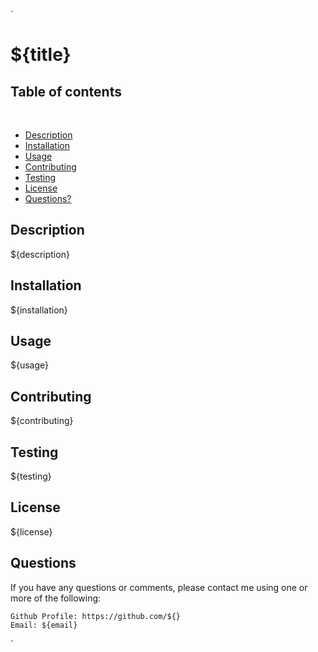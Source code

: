`
# ${title}

## Table of contents
​

* [Description](#Descriptionn)
* [Installation](#Installation)
* [Usage](#Usage)
* [Contributing](#Contributing)
* [Testing](#Testing)
* [License](#License)
* [Questions?](#Questions?)




## Description

${description}

## Installation

${installation}

## Usage

${usage}

## Contributing

${contributing}

## Testing

${testing}

## License

${license}

## Questions

If you have any questions or comments, please contact me using one or more of the following:

    Github Profile: https://github.com/${}
    Email: ${email}

`